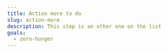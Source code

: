 ```yaml
---
title: Action more to do
slug: action-more
description: This step is an other one on the list
goals:
  - zero-hunger
---
```

